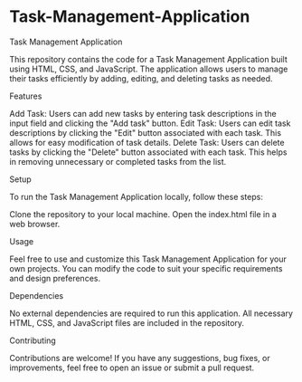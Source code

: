 # Task-Management-Application

Task Management Application

This repository contains the code for a Task Management Application built using HTML, CSS, and JavaScript. The application allows users to manage their tasks efficiently by adding, editing, and deleting tasks as needed.

Features

Add Task: Users can add new tasks by entering task descriptions in the input field and clicking the "Add task" button.
Edit Task: Users can edit task descriptions by clicking the "Edit" button associated with each task. This allows for easy modification of task details.
Delete Task: Users can delete tasks by clicking the "Delete" button associated with each task. This helps in removing unnecessary or completed tasks from the list.

Setup

To run the Task Management Application locally, follow these steps:

Clone the repository to your local machine.
Open the index.html file in a web browser.

Usage

Feel free to use and customize this Task Management Application for your own projects. You can modify the code to suit your specific requirements and design preferences.

Dependencies

No external dependencies are required to run this application. All necessary HTML, CSS, and JavaScript files are included in the repository.

Contributing

Contributions are welcome! If you have any suggestions, bug fixes, or improvements, feel free to open an issue or submit a pull request.
